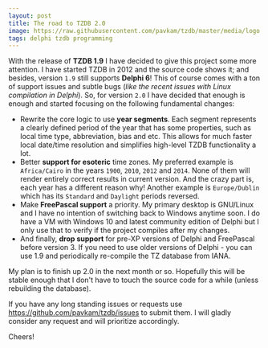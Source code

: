 ```yaml
---
layout: post
title: The road to TZDB 2.0
image: https://raw.githubusercontent.com/pavkam/tzdb/master/media/logo.jpg
tags: delphi tzdb programming
---
```

With the release of **TZDB 1.9** I have decided to give this project some more attention. I have started TZDB in 2012 and the source code shows it; and besides, version `1.9` still supports **Delphi 6**! This of course comes with a ton of support issues and subtle bugs (_like the recent issues with Linux compilation in Delphi_). So, for version `2.0` I have decided that enough is enough and started focusing on the following fundamental changes:
* Rewrite the core logic to use **year segments**. Each segment represents a clearly defined period of the year that has some properties, such as local time type, abbreviation, bias and etc. This allows for much faster local date/time resolution and simplifies high-level TZDB functionality a lot.
* Better **support for esoteric** time zones. My preferred example is `Africa/Cairo` in the years `1900`, `2010`, `2012` and `2014`. None of them will render entirely correct results in current version. And the crazy part is, each year has a different reason why! Another example is `Europe/Dublin` which has its `Standard` and `Daylight` periods reversed.
* Make **FreePascal support** a priority. My primary desktop is GNU/Linux and I have no intention of switching back to Windows anytime soon. I do have a VM with Windows 10 and latest community edition of Delphi but I only use that to verify if the project compiles after my changes.
* And finally, **drop support** for pre-XP versions of Delphi and FreePascal before version 3. If you need to use older versions of Delphi - you can use 1.9 and periodically re-compile the TZ database from IANA.

My plan is to finish up 2.0 in the next month or so. Hopefully this will be stable enough that I don't have to touch the source code for a while (unless rebuilding the database).

If you have any long standing issues or requests use https://github.com/pavkam/tzdb/issues to submit them. I will gladly consider any request and will prioritize accordingly.

Cheers!

